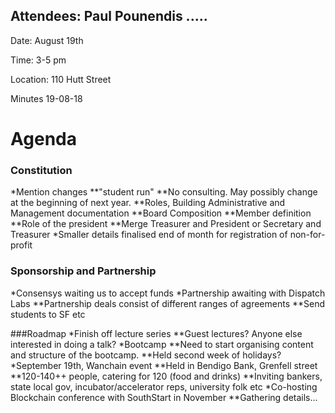 
## Attendees: Paul Pounendis .....

Date: August 19th

Time: 3-5 pm

Location: 110 Hutt Street 

Minutes 19-08-18

# Agenda

### Constitution
*Mention changes
**"student run"
**No consulting. May possibly change at the beginning of next year.
**Roles, Building Administrative and Management documentation
**Board Composition
**Member definition
**Role of the president
**Merge Treasurer and President or Secretary and Treasurer
*Smaller details finalised end of month for registration of non-for-profit

### Sponsorship and Partnership
*Consensys waiting us to accept funds
*Partnership awaiting with Dispatch Labs
**Partnership deals consist of different ranges of agreements
**Send students to SF etc

###Roadmap
*Finish off lecture series 
**Guest lectures? Anyone else interested in doing a talk?
*Bootcamp
**Need to start organising content and structure of the bootcamp.
**Held second week of holidays?
*September 19th, Wanchain event
**Held in Bendigo Bank, Grenfell street
**120-140++ people, catering for 120 (food and drinks)
**Inviting bankers, state local gov, incubator/accelerator reps, university folk etc
*Co-hosting Blockchain conference with SouthStart in November
**Gathering details...

